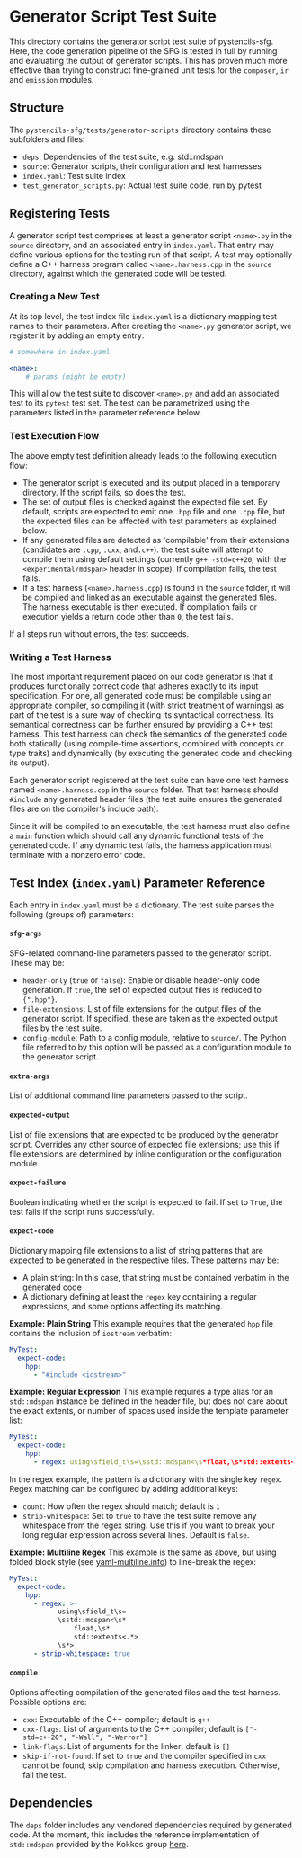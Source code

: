 # Generator Script Test Suite

This directory contains the generator script test suite of pystencils-sfg.
Here, the code generation pipeline of the SFG is tested in full by running
and evaluating the output of generator scripts.
This has proven much more effective than trying to construct fine-grained
unit tests for the `composer`, `ir` and `emission` modules.

## Structure

The `pystencils-sfg/tests/generator-scripts` directory contains these subfolders and files:
 - `deps`: Dependencies of the test suite, e.g. std::mdspan
 - `source`: Generator scripts, their configuration and test harnesses
 - `index.yaml`: Test suite index
 - `test_generator_scripts.py`: Actual test suite code, run by pytest

## Registering Tests

A generator script test comprises at least a generator script `<name>.py` in the `source` directory,
and an associated entry in `index.yaml`.
That entry may define various options for the testing run of that script.
A test may optionally define a C++ harness program called `<name>.harness.cpp` in the `source` directory,
against which the generated code will be tested.

### Creating a New Test

At its top level, the test index file `index.yaml` is a dictionary mapping test names to their parameters.
After creating the `<name>.py` generator script, we register it by adding an empty entry:

```yaml
# somewhere in index.yaml

<name>:
    # params (might be empty)
```

This will allow the test suite to discover `<name>.py` and add an associated test to its `pytest` test set.
The test can be parametrized using the parameters listed in the parameter reference below.

### Test Execution Flow

The above empty test definition already leads to the following execution flow:
 - The generator script is executed and its output placed in a temporary directory.
   If the script fails, so does the test.
 - The set of output files is checked against the expected file set.
   By default, scripts are expected to emit one `.hpp` file and one `.cpp` file,
   but the expected files can be affected with test parameters as explained below.
 - If any generated files are detected as 'compilable' from their extensions (candidates are `.cpp`, `.cxx`, and`.c++`).
   the test suite will attempt to compile them using default settings
   (currently `g++ -std=c++20`, with the `<experimental/mdspan>` header in scope).
   If compilation fails, the test fails.
 - If a test harness (`<name>.harness.cpp`) is found in the `source` folder, it will be compiled and linked as an executable
   against the generated files.
   The harness executable is then executed.
   If compilation fails or execution yields a return code other than `0`, the test fails.

If all steps run without errors, the test succeeds.

### Writing a Test Harness

The most important requirement placed on our code generator is that it produces
functionally correct code that adheres exactly to its input specification.
For one, all generated code must be compilable using an appropriate compiler,
so compiling it (with strict treatment of warnings) as part of the test is a sure way of
checking its syntactical correctness.
Its semantical correctness can be further ensured by providing a C++ test harness.
This test harness can check the semantics of the generated code both statically
(using compile-time assertions, combined with concepts or type traits)
and dynamically (by executing the generated code and checking its output).

Each generator script registered at the test suite can have one test harness named `<name>.harness.cpp`
in the `source` folder. That test harness should `#include` any generated header files
(the test suite ensures the generated files are on the compiler's include path).

Since it will be compiled to an executable, the test harness must also define a `main` function
which should call any dynamic functional tests of the generated code.
If any dynamic test fails, the harness application must terminate with a nonzero error code.

## Test Index (`index.yaml`) Parameter Reference

Each entry in `index.yaml` must be a dictionary.
The test suite parses the following (groups of) parameters:

#### `sfg-args`

SFG-related command-line parameters passed to the generator script.
These may be:
- `header-only` (`true` or `false`): Enable or disable header-only code generation.
  If `true`, the set of expected output files is reduced to `{".hpp"}`.
- `file-extensions`: List of file extensions for the output files of the generator script.
  If specified, these are taken as the expected output files by the test suite.
- `config-module`: Path to a config module, relative to `source/`.
  The Python file referred to by this option will be passed as a configuration module to the generator script.

#### `extra-args`
List of additional command line parameters passed to the script.

#### `expected-output`

List of file extensions that are expected to be produced by the generator script.
Overrides any other source of expected file extensions;
use this if file extensions are determined by inline configuration or the configuration module.

#### `expect-failure`

Boolean indicating whether the script is expected to fail.
If set to `True`, the test fails if the script runs successfully.

#### `expect-code`

Dictionary mapping file extensions to a list of string patterns
that are expected to be generated in the respective files.
These patterns may be:
- A plain string: In this case, that string must be contained verbatim in the generated code
- A dictionary defining at least the `regex` key containing a regular expressions,
  and some options affecting its matching.

**Example: Plain String** 
This example requires that the generated `hpp` file contains the inclusion of `iostream` verbatim:

```yaml
MyTest:
  expect-code:
    hpp:
      - "#include <iostream>"
```

**Example: Regular Expression**
This example requires a type alias for an `std::mdspan` instance be defined in the header file,
but does not care about the exact extents, or number of spaces used inside the template parameter list:

```yaml
MyTest:
  expect-code:
    hpp:
      - regex: using\sfield_t\s=\sstd::mdspan<\s*float,\s*std::extents<.*>\s*>
```

In the regex example, the pattern is a dictionary with the single key `regex`.
Regex matching can be configured by adding additional keys:
- `count`: How often the regex should match; default is `1`
- `strip-whitespace`: Set to `true` to have the test suite remove any whitespace from the regex string.
  Use this if you want to break your long regular expression across several lines. Default is `false`.

**Example: Multiline Regex**
This example is the same as above, but using folded block style (see [yaml-multiline.info](https://yaml-multiline.info/))
to line-break the regex:

```yaml
MyTest:
  expect-code:
    hpp:
      - regex: >-
            using\sfield_t\s=
            \sstd::mdspan<\s*
                float,\s*
                std::extents<.*>
            \s*>
      - strip-whitespace: true
```

#### `compile`

Options affecting compilation of the generated files and the test harness.
Possible options are:
- `cxx`: Executable of the C++ compiler; default is `g++`
- `cxx-flags`: List of arguments to the C++ compiler; default is `["-std=c++20", "-Wall", "-Werror"]`
- `link-flags`: List of arguments for the linker; default is `[]`
- `skip-if-not-found`: If set to `true` and the compiler specified in `cxx` cannot be found,
  skip compilation and harness execution. Otherwise, fail the test.

## Dependencies

The `deps` folder includes any vendored dependencies required by generated code.
At the moment, this includes the reference implementation of `std::mdspan`
provided by the Kokkos group [here](https://github.com/kokkos/mdspan).
